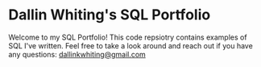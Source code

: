 # Dallin Whiting's SQL Portfolio
Welcome to my SQL Portfolio! This code repsiotry contains examples of SQL I've written. Feel free to take a look around and reach out if you have any questions: dallinkwhiting@gmail.com
